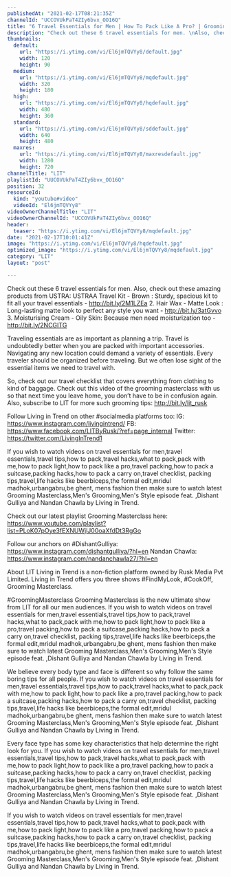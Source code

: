 ```yaml
---
publishedAt: "2021-02-17T08:21:35Z"
channelId: "UCCOVUkPaT4ZIy6bvx_OO16Q"
title: "6 Travel Essentials for Men | How To Pack Like A Pro? | Grooming Masterclass Ep18"
description: "Check out these 6 travel essentials for men. \nAlso, check out these amazing products from USTRA:\nUSTRAA Travel Kit - Brown : Sturdy, spacious kit to fit all your travel essentials - http://bit.ly/2M1LZEa\n2. Hair Wax - Matte Look : Long-lasting matte look to perfect any style you want - http://bit.ly/3atGvvo\n3. Moisturising Cream - Oily Skin: Because men need moisturization too - http://bit.ly/2NCGITG\n\nTraveling essentials are as important as planning a trip. Travel is undoubtedly better when you are packed with important accessories. Navigating any new location could demand a variety of essentials. Every traveler should be organized before traveling. But we often lose sight of the essential items we need to travel with.\n\nSo, check out our travel checklist that covers everything from clothing to kind of baggage. Check out this video of the grooming masterclass with us so that next time you leave home, you don’t have to be in confusion again.\nAlso, subscribe to LIT for more such grooming tips: http://bit.ly/lit_rusk\n\nFollow Living in Trend on other #socialmedia platforms too:\nIG: https://www.instagram.com/livingintrend/\nFB: https://www.facebook.com/LITByRusk/?ref=page_internal \nTwitter: https://twitter.com/LivingInTrend1\n\nIf you wish to watch videos on travel essentials for men,travel essentials,travel tips,how to pack,travel hacks,what to pack,pack with me,how to pack light,how to pack like a pro,travel packing,how to pack a suitcase,packing hacks,how to pack a carry on,travel checklist, packing tips,travel,life hacks like beerbiceps,the formal edit,mridul madhok,urbangabru,be ghent, mens fashion then make sure to watch latest Grooming Masterclass,Men's Grooming,Men's Style episode feat. ,Dishant Gulliya and Nandan Chawla by Living in Trend.\n\nCheck out our latest playlist Grooming Masterclass here: https://www.youtube.com/playlist?list=PLoK07pOye3fEXNUWjlJ00oaXfdDt3RgGo\n\nFollow our anchors on\n#DishantGulliya: https://www.instagram.com/dishantgulliya/?hl=en\nNandan Chawla: https://www.instagram.com/nandanchawla27/?hl=en\n\nAbout LIT\nLiving in Trend is a non-fiction platform owned by Rusk Media Pvt Limited. Living in Trend offers you three shows #FindMyLook, #CookOff, Grooming Masterclass.\n\n#GroomingMasterclass\nGrooming Masterclass is the new ultimate show from LIT for all our men audiences. \nIf you wish to watch videos on travel essentials for men,travel essentials,travel tips,how to pack,travel hacks,what to pack,pack with me,how to pack light,how to pack like a pro,travel packing,how to pack a suitcase,packing hacks,how to pack a carry on,travel checklist, packing tips,travel,life hacks like beerbiceps,the formal edit,mridul madhok,urbangabru,be ghent, mens fashion then make sure to watch latest Grooming Masterclass,Men's Grooming,Men's Style episode feat. ,Dishant Gulliya and Nandan Chawla by Living in Trend.\n\nWe believe every body type and face is different so why follow the same boring tips for all people. \nIf you wish to watch videos on travel essentials for men,travel essentials,travel tips,how to pack,travel hacks,what to pack,pack with me,how to pack light,how to pack like a pro,travel packing,how to pack a suitcase,packing hacks,how to pack a carry on,travel checklist, packing tips,travel,life hacks like beerbiceps,the formal edit,mridul madhok,urbangabru,be ghent, mens fashion then make sure to watch latest Grooming Masterclass,Men's Grooming,Men's Style episode feat. ,Dishant Gulliya and Nandan Chawla by Living in Trend.\n\nEvery face type has some key characteristics that help determine the right look for you. \nIf you wish to watch videos on travel essentials for men,travel essentials,travel tips,how to pack,travel hacks,what to pack,pack with me,how to pack light,how to pack like a pro,travel packing,how to pack a suitcase,packing hacks,how to pack a carry on,travel checklist, packing tips,travel,life hacks like beerbiceps,the formal edit,mridul madhok,urbangabru,be ghent, mens fashion then make sure to watch latest Grooming Masterclass,Men's Grooming,Men's Style episode feat. ,Dishant Gulliya and Nandan Chawla by Living in Trend.\n\nIf you wish to watch videos on travel essentials for men,travel essentials,travel tips,how to pack,travel hacks,what to pack,pack with me,how to pack light,how to pack like a pro,travel packing,how to pack a suitcase,packing hacks,how to pack a carry on,travel checklist, packing tips,travel,life hacks like beerbiceps,the formal edit,mridul madhok,urbangabru,be ghent, mens fashion then make sure to watch latest Grooming Masterclass,Men's Grooming,Men's Style episode feat. ,Dishant Gulliya and Nandan Chawla by Living in Trend."
thumbnails:
  default:
    url: "https://i.ytimg.com/vi/El6jmTQVYy8/default.jpg"
    width: 120
    height: 90
  medium:
    url: "https://i.ytimg.com/vi/El6jmTQVYy8/mqdefault.jpg"
    width: 320
    height: 180
  high:
    url: "https://i.ytimg.com/vi/El6jmTQVYy8/hqdefault.jpg"
    width: 480
    height: 360
  standard:
    url: "https://i.ytimg.com/vi/El6jmTQVYy8/sddefault.jpg"
    width: 640
    height: 480
  maxres:
    url: "https://i.ytimg.com/vi/El6jmTQVYy8/maxresdefault.jpg"
    width: 1280
    height: 720
channelTitle: "LIT"
playlistId: "UUCOVUkPaT4ZIy6bvx_OO16Q"
position: 32
resourceId:
  kind: "youtube#video"
  videoId: "El6jmTQVYy8"
videoOwnerChannelTitle: "LIT"
videoOwnerChannelId: "UCCOVUkPaT4ZIy6bvx_OO16Q"
header:
  teaser: "https://i.ytimg.com/vi/El6jmTQVYy8/mqdefault.jpg"
date: "2021-02-17T10:01:41Z"
image: "https://i.ytimg.com/vi/El6jmTQVYy8/hqdefault.jpg"
optimized_image: "https://i.ytimg.com/vi/El6jmTQVYy8/mqdefault.jpg"
category: "LIT"
layout: "post"

---
```

Check out these 6 travel essentials for men. 
Also, check out these amazing products from USTRA:
USTRAA Travel Kit - Brown : Sturdy, spacious kit to fit all your travel essentials - http://bit.ly/2M1LZEa
2. Hair Wax - Matte Look : Long-lasting matte look to perfect any style you want - http://bit.ly/3atGvvo
3. Moisturising Cream - Oily Skin: Because men need moisturization too - http://bit.ly/2NCGITG

Traveling essentials are as important as planning a trip. Travel is undoubtedly better when you are packed with important accessories. Navigating any new location could demand a variety of essentials. Every traveler should be organized before traveling. But we often lose sight of the essential items we need to travel with.

So, check out our travel checklist that covers everything from clothing to kind of baggage. Check out this video of the grooming masterclass with us so that next time you leave home, you don’t have to be in confusion again.
Also, subscribe to LIT for more such grooming tips: http://bit.ly/lit_rusk

Follow Living in Trend on other #socialmedia platforms too:
IG: https://www.instagram.com/livingintrend/
FB: https://www.facebook.com/LITByRusk/?ref=page_internal 
Twitter: https://twitter.com/LivingInTrend1

If you wish to watch videos on travel essentials for men,travel essentials,travel tips,how to pack,travel hacks,what to pack,pack with me,how to pack light,how to pack like a pro,travel packing,how to pack a suitcase,packing hacks,how to pack a carry on,travel checklist, packing tips,travel,life hacks like beerbiceps,the formal edit,mridul madhok,urbangabru,be ghent, mens fashion then make sure to watch latest Grooming Masterclass,Men's Grooming,Men's Style episode feat. ,Dishant Gulliya and Nandan Chawla by Living in Trend.

Check out our latest playlist Grooming Masterclass here: https://www.youtube.com/playlist?list=PLoK07pOye3fEXNUWjlJ00oaXfdDt3RgGo

Follow our anchors on
#DishantGulliya: https://www.instagram.com/dishantgulliya/?hl=en
Nandan Chawla: https://www.instagram.com/nandanchawla27/?hl=en

About LIT
Living in Trend is a non-fiction platform owned by Rusk Media Pvt Limited. Living in Trend offers you three shows #FindMyLook, #CookOff, Grooming Masterclass.

#GroomingMasterclass
Grooming Masterclass is the new ultimate show from LIT for all our men audiences. 
If you wish to watch videos on travel essentials for men,travel essentials,travel tips,how to pack,travel hacks,what to pack,pack with me,how to pack light,how to pack like a pro,travel packing,how to pack a suitcase,packing hacks,how to pack a carry on,travel checklist, packing tips,travel,life hacks like beerbiceps,the formal edit,mridul madhok,urbangabru,be ghent, mens fashion then make sure to watch latest Grooming Masterclass,Men's Grooming,Men's Style episode feat. ,Dishant Gulliya and Nandan Chawla by Living in Trend.

We believe every body type and face is different so why follow the same boring tips for all people. 
If you wish to watch videos on travel essentials for men,travel essentials,travel tips,how to pack,travel hacks,what to pack,pack with me,how to pack light,how to pack like a pro,travel packing,how to pack a suitcase,packing hacks,how to pack a carry on,travel checklist, packing tips,travel,life hacks like beerbiceps,the formal edit,mridul madhok,urbangabru,be ghent, mens fashion then make sure to watch latest Grooming Masterclass,Men's Grooming,Men's Style episode feat. ,Dishant Gulliya and Nandan Chawla by Living in Trend.

Every face type has some key characteristics that help determine the right look for you. 
If you wish to watch videos on travel essentials for men,travel essentials,travel tips,how to pack,travel hacks,what to pack,pack with me,how to pack light,how to pack like a pro,travel packing,how to pack a suitcase,packing hacks,how to pack a carry on,travel checklist, packing tips,travel,life hacks like beerbiceps,the formal edit,mridul madhok,urbangabru,be ghent, mens fashion then make sure to watch latest Grooming Masterclass,Men's Grooming,Men's Style episode feat. ,Dishant Gulliya and Nandan Chawla by Living in Trend.

If you wish to watch videos on travel essentials for men,travel essentials,travel tips,how to pack,travel hacks,what to pack,pack with me,how to pack light,how to pack like a pro,travel packing,how to pack a suitcase,packing hacks,how to pack a carry on,travel checklist, packing tips,travel,life hacks like beerbiceps,the formal edit,mridul madhok,urbangabru,be ghent, mens fashion then make sure to watch latest Grooming Masterclass,Men's Grooming,Men's Style episode feat. ,Dishant Gulliya and Nandan Chawla by Living in Trend.